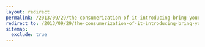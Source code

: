```yaml
---
layout: redirect
permalink: /2013/09/29/the-consumerization-of-it-introducing-bring-your-own-device
redirect_to: /2013/09/29/the-consumerization-of-it-introducing-bring-your-own-device/
sitemap:
  exclude: true
---
```


